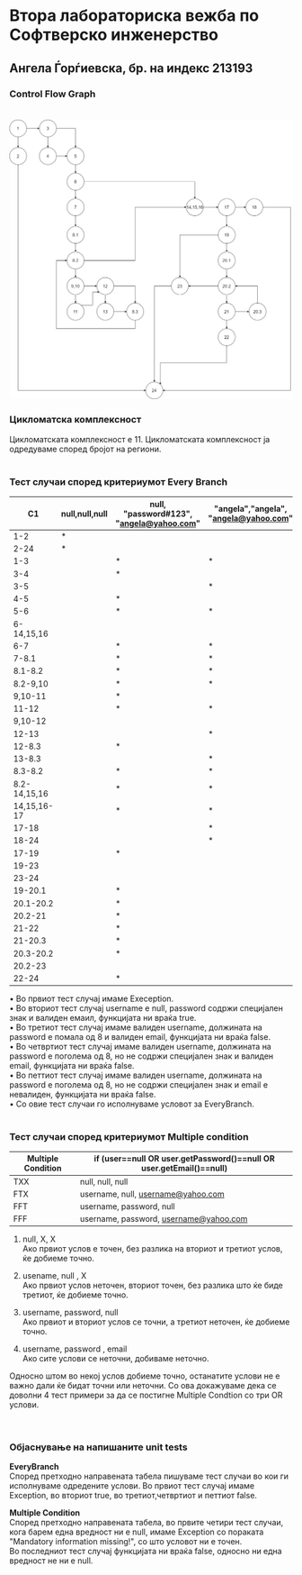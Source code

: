 # Втора лабораториска вежба по Софтверско инженерство

## Ангела Ѓорѓиевска, бр. на индекс 213193

### Control Flow Graph <br><br>

![CFG](images/CFG.jpg)


### Цикломатска комплексност

Цикломатската комплексност е 11. Цикломатската комплексност ја одредуваме според бројот на региони. <br><br>

### Тест случаи според критериумот Every Branch

|      C1      | null,null,null|null, "password#123", <br>"angela@yahoo.com" | "angela","angela", <br>"angela@yahoo.com"| "angela","password123",<br>"angela@yahoo.com" |"angela","passwordpass",<br>"angela" |
|--------------|-------------------------|-------------------------|----------------|----------------|----------------|
|     1-2      |          *              |                         |                |                |                |
|    2-24      |          *              |                         |                |                |                |
|     1-3      |                         |          *              |       *        |       *        |       *        |
|     3-4      |                         |          *              |                |                |                |
|     3-5      |                         |                         |       *        |       *        |       *        |
|     4-5      |                         |          *              |                |                |                |
|     5-6      |                         |          *              |       *        |       *        |       *        |
| 6-14,15,16   |                         |                         |                |                |       *        |
|     6-7      |                         |          *              |       *        |       *        |                |
|   7-8.1      |                         |          *              |       *        |       *        |                |
|  8.1-8.2     |                         |          *              |       *        |       *        |                |
|  8.2-9,10    |                         |          *              |       *        |       *        |                |
| 9,10-11      |                         |          *              |                |                |                |
|   11-12      |                         |          *              |       *        |                |                |
| 9,10-12      |                         |                         |                |       *        |                |
|   12-13      |                         |                         |       *        |                |                |
|  12-8.3      |                         |          *              |                |       *        |                |
|   13-8.3     |                         |                         |       *        |                |                |
|  8.3-8.2     |                         |          *              |       *        |       *        |                |
|  8.2-14,15,16|                         |          *              |       *        |       *        |                |
|14,15,16-17   |                         |          *              |       *        |       *        |        *       |
|  17-18       |                         |                         |       *        |                |                |
|  18-24       |                         |                         |       *        |                |                |
|  17-19       |                         |          *              |                |       *        |        *       |
|  19-23       |                         |                         |                |       *        |                |
|  23-24       |                         |                         |                |       *        |                |
|  19-20.1     |                         |          *              |                |                |        *       |
| 20.1-20.2    |                         |          *              |                |                |        *       |
| 20.2-21      |                         |          *              |                |                |        *       |
|  21-22       |                         |          *              |                |                |                |
|  21-20.3     |                         |          *              |                |                |                |
| 20.3-20.2    |                         |          *              |                |                |       *        |
|  20.2-23     |                         |                         |                |                |       *        |
|  22-24       |                         |          *              |                |                |                |

• Во првиот тест случај имаме Еxeception. <br>
• Во вториот тест случај username e null, password содржи специјален знак и валиден емаил, функцијата ни враќа true. <br>
• Во третиот тест случај имаме валиден username, должината на password е помала од 8 и валиден email, функцијата ни враќа false. <br>
• Во четвртиот тест случај имаме валиден username, должината на password е поголема од 8, но не содржи специјален знак и валиден email, функцијата ни враќа false. <br>
• Во петтиот тест случај имаме валиден username, должината на password е поголема од 8, но не содржи специјален знак и email e невалиден, функцијата ни враќа false. <br>
• Со овие тест случаи го исполнуваме условот за EveryBranch.
<br><br>


### Тест случаи според критериумот Multiple condition

|      Multiple Condition      |   if (user==null OR user.getPassword()==null OR user.getEmail()==null) |
|--------------|-----------------------------------------|
|     TXX      | null, null, null                        |             
|     FTX      | username, null, username@yahoo.com      |                      
|     FFT      | username, password, null                |          
|     FFF      | username, password, username@yahoo.com  |

1. null, X, X <br>
Ако првиот услов е точен, без разлика на вториот и третиот услов, ќе добиеме точно.

2. usename, null , X <br>
Ако првиот услов неточен, вториот точен, без разлика што ќе биде третиот, ќе добиеме точно.	

3. username, password, null <br>
Ако првиот и вториот услов се точни, а третиот неточен, ќе добиеме точно.

4. username, password , email <br>
Ако сите услови се неточни, добиваме неточно.

Односно штом во некој услов добиеме точно, останатите услови не е важно дали ќе бидат точни или неточни.
Со ова докажуваме дека се доволни 4 тест примери за да се постигне Multiple Condtion со три OR услови.	
<br><br>


### Објаснување на напишаните unit tests

**EveryBranch** <br> 
Според претходно направената табела пишуваме тест случаи во кои ги исполнуваме одредените услови.
Во првиот тест случај имаме Exception, во вториот true, во третиот,четвртиот и петтиот false.

**Multiple Condition** <br>
Според претходно направената табела, во првите четири тест случаи, кога барем една вредност ни е null, имаме Exception со пораката "Mandatory information missing!", со што условот ни е точен. <br>
Во последниот тест случај функцијата ни враќа false, односно ни една вредност не ни е null. <br>
